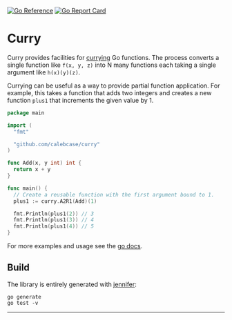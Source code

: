 [![Go Reference][pkg.go.dev badge]][pkg.go.dev]
[![Go Report Card][goreportcard badge]][goreportcard]

# Curry

Curry provides facilities for [currying][currying] Go functions. The process
converts a single function like `f(x, y, z)` into N many functions each taking
a single argument like `h(x)(y)(z)`.

Currying can be useful as a way to provide partial function application. For
example, this takes a function that adds two integers and creates a new
function `plus1` that increments the given value by 1.

```go
package main

import (
  "fmt"

  "github.com/calebcase/curry"
)

func Add(x, y int) int {
  return x + y
}

func main() {
  // Create a reusable function with the first argument bound to 1.
  plus1 := curry.A2R1(Add)(1)

  fmt.Println(plus1(2)) // 3
  fmt.Println(plus1(3)) // 4
  fmt.Println(plus1(4)) // 5
}
```

For more examples and usage see the [go docs][pkg.go.dev].

## Build

The library is entirely generated with [jennifer][jennifer]:

```
go generate
go test -v
```

---

[currying]: https://en.wikipedia.org/wiki/Currying
[goreportcard badge]: https://goreportcard.com/badge/github.com/calebcase/curry
[goreportcard]: https://goreportcard.com/report/github.com/calebcase/curry
[jennifer]: https://github.com/dave/jennifer
[pkg.go.dev badge]: https://pkg.go.dev/badge/github.com/calebcase/curry.svg
[pkg.go.dev]: https://pkg.go.dev/github.com/calebcase/curry
